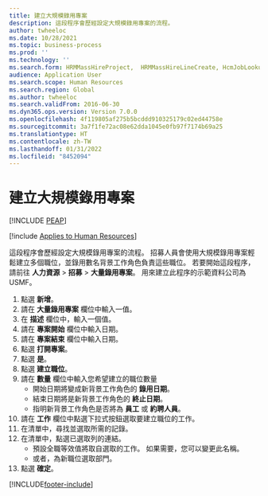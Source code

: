 ```yaml
---
title: 建立大規模錄用專案
description: 這段程序會歷經設定大規模錄用專案的流程。
author: twheeloc
ms.date: 10/28/2021
ms.topic: business-process
ms.prod: ''
ms.technology: ''
ms.search.form: HRMMassHireProject,  HRMMassHireLineCreate, HcmJobLookup, HcmPersonnelManagementWorkspace
audience: Application User
ms.search.scope: Human Resources
ms.search.region: Global
ms.author: twheeloc
ms.search.validFrom: 2016-06-30
ms.dyn365.ops.version: Version 7.0.0
ms.openlocfilehash: 4f119805af275b5bcddd910325179c02ed44758e
ms.sourcegitcommit: 3a7f1fe72ac08e62dda1045e0fb97f7174b69a25
ms.translationtype: HT
ms.contentlocale: zh-TW
ms.lasthandoff: 01/31/2022
ms.locfileid: "8452094"
---
```

# <a name="create-a-mass-hire-project"></a>建立大規模錄用專案


[!INCLUDE [PEAP](../includes/peap-1.md)]

[!include [Applies to Human Resources](../includes/applies-to-hr.md)]



這段程序會歷經設定大規模錄用專案的流程。 招募人員會使用大規模錄用專案輕鬆建立多個職位，並錄用數名背景工作角色負責這些職位。 若要開始這段程序，請前往 **人力資源** > **招募** > **大量錄用專案**。 用來建立此程序的示範資料公司為 USMF。

1. 點選 **新增**。
2. 請在 **大量錄用專案** 欄位中輸入一值。
3. 在 **描述** 欄位中，輸入一個值。
4. 請在 **專案開始** 欄位中輸入日期。
5. 請在 **專案結束** 欄位中輸入日期。
6. 點選 **打開專案**。
7. 點選 **是**。
8. 點選 **建立職位**。
9. 請在 **數量** 欄位中輸入您希望建立的職位數量
    * 開始日期將變成新背景工作角色的 **錄用日期**。  
    * 結束日期將是新背景工作角色的 **終止日期**。  
    * 指明新背景工作角色是否將為 **員工** 或 **約聘人員**。  
10. 請在 **工作** 欄位中點選下拉式按鈕選取要建立職位的工作。
11. 在清單中，尋找並選取所需的記錄。
12. 在清單中，點選已選取列的連結。
    * 預設全職等效值將取自選取的工作。 如果需要，您可以變更此名稱。  
    * 或者，為新職位選取部門。  
13. 點選 **確定**。



[!INCLUDE[footer-include](../includes/footer-banner.md)]
